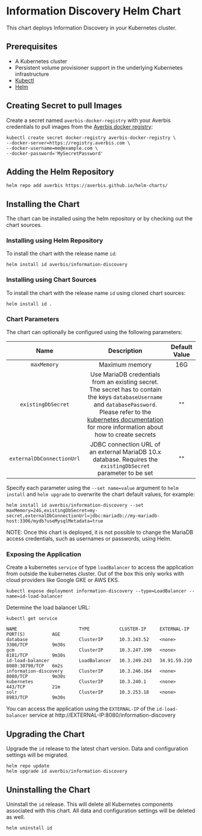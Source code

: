 # Information Discovery Helm Chart

This chart deploys Information Discovery in your Kubernetes cluster.

## Prerequisites

- A Kubernetes cluster
- Persistent volume provisioner support in the underlying Kubernetes infrastructure
- [Kubectl](https://kubernetes.io/docs/tasks/tools/)
- [Helm](https://helm.sh/docs/intro/install/)

## Creating Secret to pull Images

Create a secret named `averbis-docker-registry` with your Averbis credentials to pull images from the [Averbis docker registry](https://registry.averbis.com):

```
kubectl create secret docker-registry averbis-docker-registry \
--docker-server=https://registry.averbis.com \
--docker-username=me@example.com \
--docker-password='MySecretPassword'
```

## Adding the Helm Repository
```
helm repo add averbis https://averbis.github.io/helm-charts/
```

## Installing the Chart

The chart can be installed using the helm repository or by checking out the chart sources.

### Installing using Helm Repository
To install the chart with the release name `id`:

```
helm install id averbis/information-discovery
```

### Installing using Chart Sources
To install the chart with the release name `id` using cloned chart sources:
```
helm install id .
```

### Chart Parameters
The chart can optionally be configured using the following parameters:

| Name        | Description         | Default Value     |
| :----------:|:-------------------:| :----------------:|
| `maxMemory` | Maximum memory      | 16G               |
| `existingDbSecret`  | Use MariaDB credentials from an existing secret. The secret has to contain the keys `databaseUsername` and `databasePassword`. Please refer to the [kubernetes documentation](https://kubernetes.io/docs/tasks/configmap-secret/managing-secret-using-kubectl/) for more information about how to create secrets | "" |
| `externalDbConnectionUrl` | JDBC connection URL of an external MariaDB 10.x database. Requires the `existingDbSecret` parameter to be set | "" |


Specify each parameter using the `--set name=value` argument to `helm install` and `helm upgrade`  to overwrite the chart default values, for example:

```
helm install id averbis/information-discovery --set maxMemory=24G,existingDbSecret=my-secret,externalDbConnectionUrl=jdbc:mariadb://my-mariadb-host:3306/mydb?useMysqlMetadata=true
```

NOTE: Once this chart is deployed, it is not possible to change the MariaDB access credentials, such as usernames or passwords, using Helm.


### Exposing the Application
Create a kubernetes `service` of type `loadBalancer` to access the application from outside the kubernetes cluster. Out of the box this only works
with cloud providers like Google GKE or AWS EKS.

```
kubectl expose deployment information-discovery --type=LoadBalancer --name=id-load-balancer
```

Determine the load balancer URL:
```
kubectl get service

NAME                       TYPE           CLUSTER-IP     EXTERNAL-IP    PORT(S)          AGE
database                   ClusterIP      10.3.243.52    <none>         3306/TCP         9m30s
gcm                        ClusterIP      10.3.247.190   <none>         8181/TCP         9m30s
id-load-balancer           LoadBalancer   10.3.249.243   34.91.59.210   8080:30790/TCP   6m2s
information-discovery      ClusterIP      10.3.246.164   <none>         8080/TCP         9m30s
kubernetes                 ClusterIP      10.3.240.1     <none>         443/TCP          21m
solr                       ClusterIP      10.3.253.18    <none>         8983/TCP         9m30s
```

You can access the application using the `EXTERNAL-IP` of the `id-load-balancer` service at http://EXTERNAL-IP:8080/information-discovery


## Upgrading the Chart
Upgrade the `id` release to the latest chart version. Data and configuration settings will be migrated.
```
helm repo update
helm upgrade id averbis/information-discovery
```

## Uninstalling the Chart
Uninstall the `id` release. This will delete all Kubernetes components associated with this chart. All data and configuration settings will be deleted as well.

```
helm uninstall id
```

